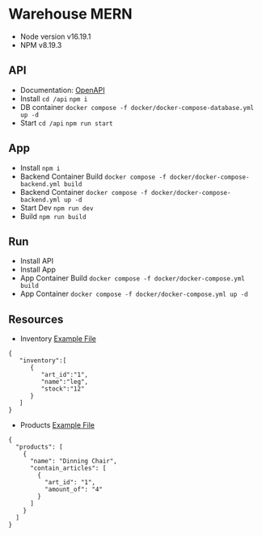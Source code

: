 # Warehouse MERN

- Node version v16.19.1
- NPM v8.19.3

## API

- Documentation: [OpenAPI](api/api.yaml)
- Install `cd /api` `npm i`
- DB container `docker compose -f docker/docker-compose-database.yml up -d`
- Start `cd /api` `npm run start`

## App

- Install `npm i`
- Backend Container Build `docker compose -f docker/docker-compose-backend.yml build`
- Backend Container `docker compose -f docker/docker-compose-backend.yml up -d`
- Start Dev `npm run dev`
- Build `npm run build`

## Run

- Install API
- Install App
- App Container Build `docker compose -f docker/docker-compose.yml build`
- App Container `docker compose -f docker/docker-compose.yml up -d`

## Resources

- Inventory [Example File](resources/inventory.json)

```
{
   "inventory":[
      {
         "art_id":"1",
         "name":"leg",
         "stock":"12"
      }
   ]
}
```
- Products [Example File](resources/products.json)

```
{
  "products": [
    {
      "name": "Dinning Chair",
      "contain_articles": [
        {
          "art_id": "1",
          "amount_of": "4"
        }
      ]
    }
  ]
}
```
